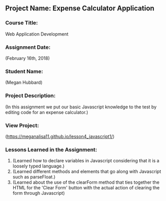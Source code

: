 ## Project Name:  Expense Calculator Application

### Course Title:
Web Application Development

### Assignment Date:  
(February 16th, 2018)

### Student Name:  
(Megan Hubbard)

### Project Description:
(In this assignment we put our basic Javascript knowledge to the test by editing code for an expense calculator.)

### View Project:
(https://meganalisa11.github.io/lesson4_javascript1/)

### Lessons Learned in the Assignment:
1. (Learned how to declare variables in Javascript considering that it is a loosely typed language.)
2. (Learned different methods and elements that go along with Javascript such as parseFloat.)
3. (Learned about the use of the clearForm method that ties together the HTML for the 'Clear Form' button with the actual action of clearing the form through Javascript)



